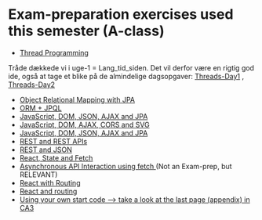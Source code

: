 # Exam-preparation exercises used this semester (A-class)

- [Thread Programming](https://docs.google.com/document/d/13f18buNu2WgTocikJ2Quj6TaetkujWouRCaibq2VCu8/edit?usp=sharing)

Tråde dækkede vi i uge-1 = Lang_tid_siden. Det vil derfor være en rigtig god ide, også at tage et blike på de almindelige dagsopgaver:
 [Threads-Day1](https://docs.google.com/document/d/18yLXuhqoEAUFCDjX_GvldTpkJhXPhMtB92q3AN9JL90/edit?usp=sharing) ,  [Threads-Day2](https://docs.google.com/document/d/1wfhJVtA_1-UkiTVNk1Bu6JVx8Jfd2MT614t39RjW3Fo/edit?usp=sharing)
- [Object Relational Mapping with JPA](https://docs.google.com/document/d/1rP3j65GnnTYRfmP2W8wvrmYzh4slTYlVjWuzCEblk4Y/edit?usp=sharing)
- [ORM + JPQL](https://docs.google.com/document/d/1_VTXe7jyveTYSxvfqMubRiEe-1xioaNEBDAg-0IhV5s/edit?usp=sharing)
- [JavaScript, DOM, JSON, AJAX and JPA](https://docs.google.com/document/d/1aiDOOZS5Oiu-Gj4Nuxtdh5H9o-Zfw8rX16B0S1ZGxmE/edit?usp=sharing)
- [JavaScript, DOM, AJAX, CORS and SVG](https://docs.google.com/document/d/1D8tOu2ZhUs3aHUgWA-q9Xr0CmwjFBZT4KE9qYqyyeTg/edit?usp=sharing)
- [JavaScript, DOM, JSON, AJAX and JPA](https://docs.google.com/document/d/1n7WkTOltfLk42k5sBL0SbyomsZdbOGyTPkpJ0UU0a8s/edit?usp=sharing)
- [REST and REST APIs](https://docs.google.com/document/d/1RW1vKJTwN3ARn6MGeEk0ZrJsDPNMONgj9MFyVpAxdBs/edit?usp=sharing)
- [REST and JSON](https://docs.google.com/document/d/1OJX6RgY_prrtgkhOKHQLoQcHbyOJptE3GTGruUV0oE8/edit)
- [React, State and Fetch](https://docs.google.com/document/d/1LBQEykWMhOOWT-3HM3dg7wbr76DA2oFumrKDI2db_9E/edit?usp=sharing)
- [Asynchronous API Interaction using fetch ](https://docs.google.com/document/d/1Yv7bXR6ZgL_ZXJWvzawmTVD3tN42rJktulqxhGV-HuE/edit?usp=sharing=) (Not an Exam-prep, but RELEVANT)
- [React with Routing](https://docs.google.com/document/d/1d9G3q3zMunavnAyzihIvJEosnIvBsPsgUwir6X_4ByE/edit?usp=sharing)
- [React and routing](https://docs.google.com/document/d/1Vqitnlc6pNPfJS-HNLyAqESBVyvduJy1mivLF-pU1dA/edit?usp=sharing)
- [Using your own start code --> take a look at the last page (appendix) in CA3](https://docs.google.com/document/d/1GZvVK-dGHjyP30BULhtRz9EFYd9MOzdtChoV6X_mRnQ/edit?usp=sharing)
